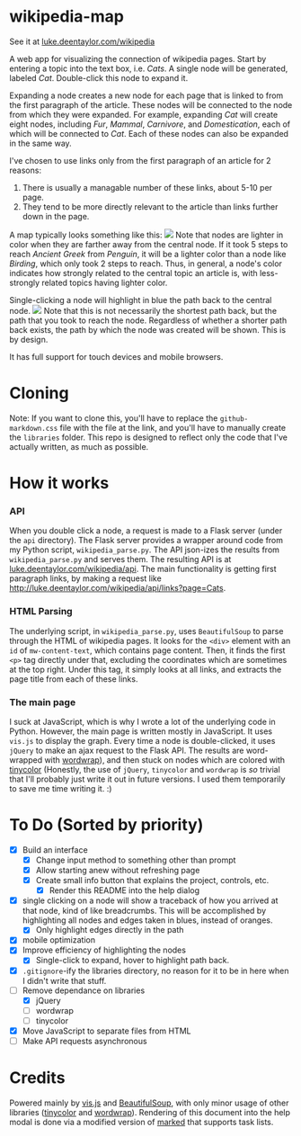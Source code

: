 # wikipedia-map
See it at [luke.deentaylor.com/wikipedia](http://luke.deentaylor.com/wikipedia/)

A web app for visualizing the connection of wikipedia pages. Start by entering a topic into the text box, i.e. *Cats*. A single node will be generated, labeled *Cat*. Double-click this node to expand it.

 Expanding a node creates a new node for each page that  is linked to from the first paragraph of the article. These nodes will be connected to the node from which they were expanded. For example, expanding *Cat* will create eight nodes, including *Fur*, *Mammal*, *Carnivore*, and *Domestication*, each of which will be connected to *Cat*. Each of these nodes can also be expanded in the same way.

 I've chosen to use links only from the first paragraph of an article for 2 reasons:

 1. There is usually a managable number of these links, about 5-10 per page.
 2. They tend to be more directly relevant to the article than links further down in the page.

A map typically looks something like this:
 ![](http://i.imgur.com/tJnHSDE.png)
 Note that nodes are lighter in color when they are farther away from the central node. If it took 5 steps to reach *Ancient Greek* from *Penguin*, it will be a lighter color than a node like *Birding*, which only took 2 steps to reach. Thus, in general, a node's color indicates how strongly related to the central topic an article is, with less-strongly related topics having lighter color.

Single-clicking a node will highlight in blue the path back to the central node.
![](http://i.imgur.com/1xH3sri.png)
Note that this is not necessarily the shortest path back, but the path that you took to reach the node. Regardless of whether a shorter path back exists, the path by which the node was created will be shown. This is by design.

It has full support for touch devices and mobile browsers.

# Cloning
Note: If you want to clone this, you'll have to replace the `github-markdown.css` file with the file at the link, and you'll have to manually create the `libraries` folder. This repo is designed to reflect only the code that I've actually written, as much as possible.

# How it works

### API
When you double click a node, a request is made to a Flask server (under the `api` directory). The Flask server provides a wrapper around code from my Python script, `wikipedia_parse.py`. The API json-izes the results from `wikipedia_parse.py` and serves them. The resulting API is at [luke.deentaylor.com/wikipedia/api](http://luke.deentaylor.com/wikipedia/api). The main functionality is getting first paragraph links, by making a request like http://luke.deentaylor.com/wikipedia/api/links?page=Cats.

### HTML Parsing
The underlying script, in `wikipedia_parse.py`, uses `BeautifulSoup` to parse through the HTML of wikipedia pages. It looks for the `<div>` element with an `id` of `mw-content-text`, which contains page content. Then, it finds the first `<p>` tag directly under that, excluding the coordinates which are sometimes at the top right. Under this tag, it simply looks at all links, and extracts the page title from each of these links.

### The main page
I suck at JavaScript, which is why I wrote a lot of the underlying code in Python. However, the main page is written mostly in JavaScript. It uses `vis.js` to display the graph. Every time a node is double-clicked, it uses `jQuery` to make an ajax request to the Flask API. The results are word-wrapped with [wordwrap](phpjs.org/functions/wordwrap)), and then stuck on nodes which are colored with [tinycolor](github.com/bgrins/TinyColor) (Honestly, the use of `jQuery`, `tinycolor` and `wordwrap` is *so* trivial that I'll probably just write it out in future versions. I used them temporarily to save me time writing it. :)

# To Do (Sorted by priority)
- [x] Build an interface
  - [x] Change input method to something other than prompt
  - [x] Allow starting anew without refreshing page
  - [x] Create small info button that explains the project, controls, etc.
    - [x] Render this README into the help dialog
- [x] single clicking on a node will show a traceback of how you arrived at that node, kind of like breadcrumbs. This will be accomplished by highlighting all nodes and edges taken in blues, instead of oranges.
	- [x] Only highlight edges directly in the path
- [x] mobile optimization
- [x] Improve efficiency of highlighting the nodes
    - [x] Single-click to expand, hover to highlight path back.
- [x] `.gitignore`-ify the libraries directory, no reason for it to be in here when I didn't write that stuff.
- [ ] Remove dependance on libraries
	- [x] jQuery
	- [ ] wordwrap
	- [ ] tinycolor
- [x] Move JavaScript to separate files from HTML
- [ ] Make API requests asynchronous

# Credits
Powered mainly by [vis.js](visjs.org) and [BeautifulSoup](crummy.com/software/BeautifulSoup/), with only minor usage of other libraries ([tinycolor](github.com/bgrins/TinyColor) and [wordwrap](phpjs.org/functions/wordwrap)).
Rendering of this document into the help modal is done via a modified version of [marked](github.com/chjj/marked) that supports task lists.
